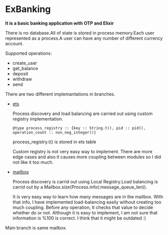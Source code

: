 # ExBanking
**It is a basic banking application with OTP and Elixir**

There is no database.All of state is stored in process memory.Each user represented as a process.A user can have any number of different currency account.

Supported operations:
  * create_user
  * get_balance
  * deposit 
  * withdraw
  * send

There are two different implemantations in branches.
* [ets](https://github.com/altuntasfatih/ExBanking/tree/ets)

  Process discovery and load balancing are carried out using custom registry implementation.

  ` @type process_registry ::
          {key :: String.t(), pid :: pid(), operation_count :: non_neg_integer()} `

  process_registry.t() is stored in ets table

  Custom registry is not very easy way to implement. There are more edge cases and also it causes more coupling between modules so I did not like it too much.   

* [mailbox](https://github.com/altuntasfatih/ExBanking/tree/mailbox)

  Process discovery is carrid out using Local Registry.Load balancing is carrid out by a Mailbox.size(Process.info(:message_queue_len)).

  It is very easy way to learn how many messages are in the mailbox. With that info, I have implemented load-balancing easily without creating too much   coupling. Before any operation, It checks that value to decide whether do or not.
  Although it is easy to implement, I am not sure that information is %100 is correct. I think that it might be outdated :)


Main branch is same mailbox.

